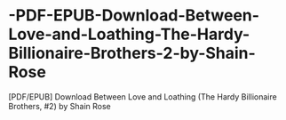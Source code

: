 # -PDF-EPUB-Download-Between-Love-and-Loathing-The-Hardy-Billionaire-Brothers-2-by-Shain-Rose
[PDF/EPUB] Download Between Love and Loathing (The Hardy Billionaire Brothers, #2) by Shain Rose
